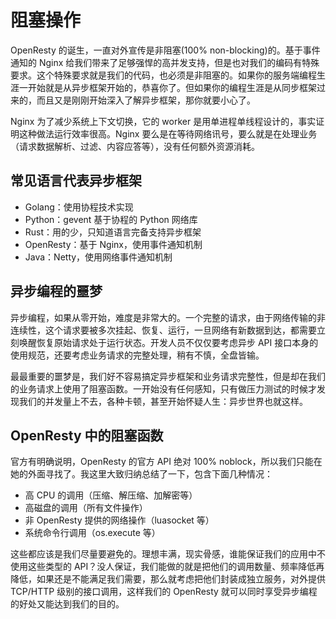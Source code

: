 # 阻塞操作

OpenResty 的诞生，一直对外宣传是非阻塞(100% non-blocking)的。基于事件通知的 Nginx 给我们带来了足够强悍的高并发支持，但是也对我们的编码有特殊要求。这个特殊要求就是我们的代码，也必须是非阻塞的。如果你的服务端编程生涯一开始就是从异步框架开始的，恭喜你了。但如果你的编程生涯是从同步框架过来的，而且又是刚刚开始深入了解异步框架，那你就要小心了。

Nginx 为了减少系统上下文切换，它的 worker 是用单进程单线程设计的，事实证明这种做法运行效率很高。Nginx 要么是在等待网络讯号，要么就是在处理业务（请求数据解析、过滤、内容应答等），没有任何额外资源消耗。

## 常见语言代表异步框架

* Golang：使用协程技术实现
* Python：gevent 基于协程的 Python 网络库
* Rust：用的少，只知道语言完备支持异步框架
* OpenResty：基于 Nginx，使用事件通知机制
* Java：Netty，使用网络事件通知机制

## 异步编程的噩梦

异步编程，如果从零开始，难度是非常大的。一个完整的请求，由于网络传输的非连续性，这个请求要被多次挂起、恢复、运行，一旦网络有新数据到达，都需要立刻唤醒恢复原始请求处于运行状态。开发人员不仅仅要考虑异步 API 接口本身的使用规范，还要考虑业务请求的完整处理，稍有不慎，全盘皆输。

最最重要的噩梦是，我们好不容易搞定异步框架和业务请求完整性，但是却在我们的业务请求上使用了阻塞函数。一开始没有任何感知，只有做压力测试的时候才发现我们的并发量上不去，各种卡顿，甚至开始怀疑人生：异步世界也就这样。

## OpenResty 中的阻塞函数

官方有明确说明，OpenResty 的官方 API 绝对 100% noblock，所以我们只能在她的外面寻找了。我这里大致归纳总结了一下，包含下面几种情况：

* 高 CPU 的调用（压缩、解压缩、加解密等）
* 高磁盘的调用（所有文件操作）
* 非 OpenResty 提供的网络操作（luasocket 等）
* 系统命令行调用（os.execute 等）

这些都应该是我们尽量要避免的。理想丰满，现实骨感，谁能保证我们的应用中不使用这些类型的 API？没人保证，我们能做的就是把他们的调用数量、频率降低再降低，如果还是不能满足我们需要，那么就考虑把他们封装成独立服务，对外提供 TCP/HTTP 级别的接口调用，这样我们的 OpenResty 就可以同时享受异步编程的好处又能达到我们的目的。
